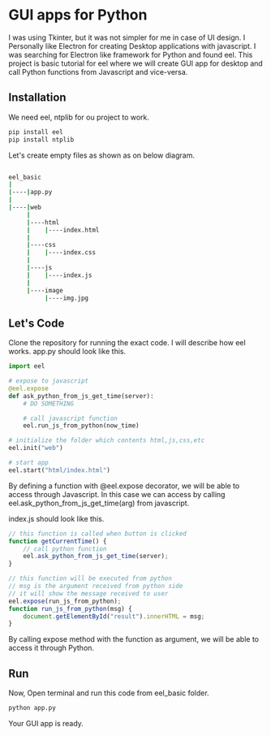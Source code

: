 # GUI apps for Python
I was using Tkinter, but it was not simpler for me in case of UI design. I Personally like Electron for creating Desktop applications with javascript. I was searching for Electron like framework for Python and found eel.
This project is basic tutorial for eel where we will create GUI app for desktop and call Python functions from Javascript and vice-versa.

## Installation
We need eel, ntplib for ou project to work.
```bash
pip install eel
pip install ntplib
```

Let's create empty files as shown as on below diagram.
```bash

eel_basic
|
|----|app.py
|
|----|web
     |
     |----html
     |    |----index.html
     |
     |----css
     |    |----index.css
     |
     |----js
     |    |----index.js
     |
     |----image
          |----img.jpg
```

## Let's Code
Clone the repository for running the exact code. I will describe how eel works.
app.py should look like this.
```python
import eel

# expose to javascript
@eel.expose
def ask_python_from_js_get_time(server):
    # DO SOMETHING

    # call javascript function
    eel.run_js_from_python(now_time)

# initialize the folder which contents html,js,css,etc
eel.init("web")

# start app
eel.start("html/index.html")
```
By defining a function with @eel.expose decorator, we will be able to access through Javascript. In this case we can access by calling eel.ask_python_from_js_get_time(arg) from javascript.


index.js should look like this.
```javascript
// this function is called when button is clicked
function getCurrentTime() {
    // call python function
    eel.ask_python_from_js_get_time(server);
}

// this function will be executed from python
// msg is the argument received from python side
// it will show the message received to user
eel.expose(run_js_from_python);
function run_js_from_python(msg) {
    document.getElementById("result").innerHTML = msg;
}
```
By calling expose method with the function as argument, we will be able to access it through Python.

## Run
Now, Open terminal and run this code from eel_basic folder.
```bash
python app.py
```
Your GUI app is ready.
